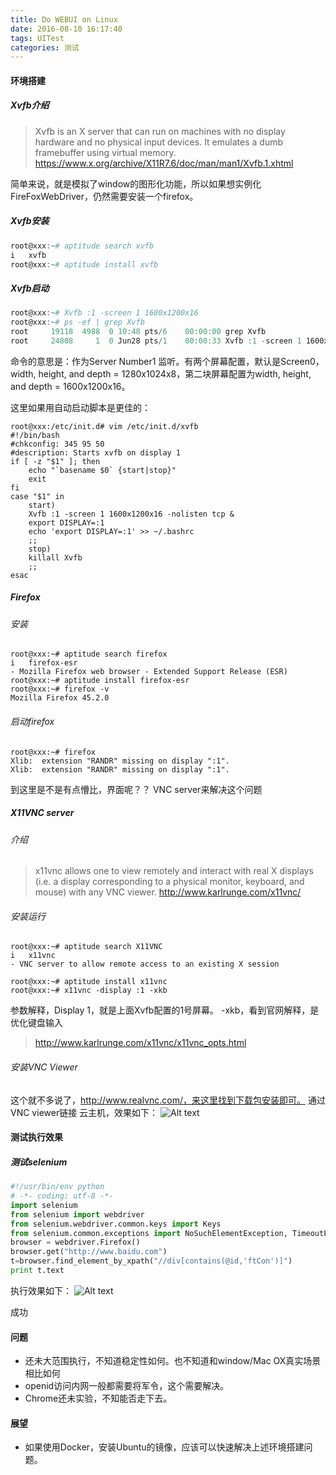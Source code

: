 ```yaml
---
title: Do WEBUI on Linux
date: 2016-08-10 16:17:40
tags: UITest
categories: 测试
---
```


#### 环境搭建
##### Xvfb介绍
> Xvfb is an X server that can run on machines with no display hardware and no physical input devices. It emulates a dumb framebuffer using virtual memory.
> https://www.x.org/archive/X11R7.6/doc/man/man1/Xvfb.1.xhtml

简单来说，就是模拟了window的图形化功能，所以如果想实例化FireFoxWebDriver，仍然需要安装一个firefox。

##### Xvfb安装
```powershell
root@xxx:~# aptitude search xvfb
i   xvfb                                                               - Virtual Framebuffer 'fake' X server 
root@xxx:~# aptitude install xvfb
```
##### Xvfb启动

```powershell
root@xxx:~# Xvfb :1 -screen 1 1600x1200x16
root@xxx:~# ps -ef | grep Xvfb
root     19118  4988  0 10:48 pts/6    00:00:00 grep Xvfb
root     24808     1  0 Jun28 pts/1    00:00:33 Xvfb :1 -screen 1 1600x1200x16 -nolisten tcp
```
命令的意思是：作为Server Number1 监听。有两个屏幕配置，默认是Screen0，width, height, and depth = 1280x1024x8，第二块屏幕配置为width, height, and depth = 1600x1200x16。

这里如果用自动启动脚本是更佳的：

```shell
root@xxx:/etc/init.d# vim /etc/init.d/xvfb
#!/bin/bash
#chkconfig: 345 95 50
#description: Starts xvfb on display 1
if [ -z "$1" ]; then
    echo "`basename $0` {start|stop}"
    exit
fi
case "$1" in
    start)
    Xvfb :1 -screen 1 1600x1200x16 -nolisten tcp &
    export DISPLAY=:1
    echo 'export DISPLAY=:1' >> ~/.bashrc
    ;;
    stop)
    killall Xvfb
    ;;
esac
```

##### Firefox
###### 安装

```shell
root@xxx:~# aptitude search firefox
i   firefox-esr                                                        - Mozilla Firefox web browser - Extended Support Release (ESR) 
root@xxx:~# aptitude install firefox-esr
root@xxx:~# firefox -v
Mozilla Firefox 45.2.0
```

###### 启动firefox

```shell
root@xxx:~# firefox
Xlib:  extension "RANDR" missing on display ":1".
Xlib:  extension "RANDR" missing on display ":1".
```

到这里是不是有点懵比，界面呢？？ VNC server来解决这个问题

##### X11VNC server
###### 介绍
> x11vnc allows one to view remotely and interact with real X displays (i.e. a display corresponding to a physical monitor, keyboard, and mouse) with any VNC viewer.
> http://www.karlrunge.com/x11vnc/

###### 安装运行

```shell
root@xxx:~# aptitude search X11VNC
i   x11vnc                                                             - VNC server to allow remote access to an existing X session  

root@xxx:~# aptitude install x11vnc
root@xxx:~# x11vnc -display :1 -xkb
```

参数解释，Display 1，就是上面Xvfb配置的1号屏幕。
-xkb，看到官网解释，是优化键盘输入
> http://www.karlrunge.com/x11vnc/x11vnc_opts.html

###### 安装VNC Viewer
这个就不多说了，http://www.realvnc.com/，来这里找到下载包安装即可。
通过VNC viewer链接 云主机，效果如下：
![Alt text](viewer.png)


#### 测试执行效果
##### 测试selenium

```python
#!/usr/bin/env python
# -*- coding: utf-8 -*-
import selenium
from selenium import webdriver
from selenium.webdriver.common.keys import Keys
from selenium.common.exceptions import NoSuchElementException, TimeoutException
browser = webdriver.Firefox()
browser.get("http://www.baidu.com")
t=browser.find_element_by_xpath("//div[contains(@id,'ftCon')]")
print t.text
```

执行效果如下：
![Alt text](CI.png)

成功

#### 问题
- 还未大范围执行，不知道稳定性如何。也不知道和window/Mac OX真实场景相比如何
- openid访问内网一般都需要将军令，这个需要解决。
- Chrome还未实验，不知能否走下去。

#### 展望
- 如果使用Docker，安装Ubuntu的镜像，应该可以快速解决上述环境搭建问题。